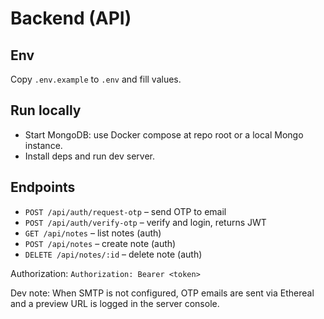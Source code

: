 # Backend (API)

## Env
Copy `.env.example` to `.env` and fill values.

## Run locally
- Start MongoDB: use Docker compose at repo root or a local Mongo instance.
- Install deps and run dev server.

## Endpoints
- `POST /api/auth/request-otp` – send OTP to email
- `POST /api/auth/verify-otp` – verify and login, returns JWT
- `GET /api/notes` – list notes (auth)
- `POST /api/notes` – create note (auth)
- `DELETE /api/notes/:id` – delete note (auth)

Authorization: `Authorization: Bearer <token>`

Dev note: When SMTP is not configured, OTP emails are sent via Ethereal and a preview URL is logged in the server console.
